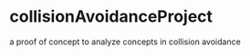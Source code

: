collisionAvoidanceProject
=========================

a proof of concept to analyze concepts in collision avoidance